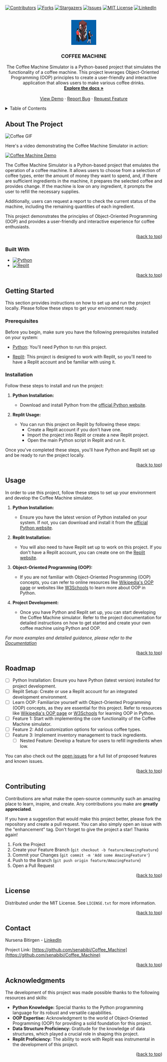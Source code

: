<a name="readme-top"></a>

[![Contributors][contributors-shield]][contributors-url]
[![Forks][forks-shield]][forks-url]
[![Stargazers][stars-shield]][stars-url]
[![Issues][issues-shield]][issues-url]
[![MIT License][license-shield]][license-url]
[![LinkedIn][linkedin-shield]][linkedin-url]

<!-- PROJECT LOGO -->
<br />
<div align="center">
  <a href="https://github.com/senabibi/Coffee_Machine">
    <img src="images/logo.png" alt="Logo" width="80" height="80">
  </a>

<h3 align="center">COFFEE MACHINE </h3>

  <p align="center">
    The Coffee Machine Simulator is a Python-based project that simulates the functionality of a coffee machine. This project leverages Object-Oriented Programming (OOP) principles to create a user-friendly and interactive application that allows users to make various coffee drinks.
    <br />
    <a href="https://github.com/senabibi/Coffee_Machine"><strong>Explore the docs »</strong></a>
    <br />
    <br />
    <a href="https://github.com/senabibi/Coffee_Machine">View Demo</a>
    ·
    <a href="https://github.com/senabibi/Coffee_Machine/issues">Report Bug</a>
    ·
    <a href="https://github.com/senabibi/Coffee_Machine/issues">Request Feature</a>
  </p>
</div>


<!-- TABLE OF CONTENTS -->
<details>
  <summary>Table of Contents</summary>
  <ol>
    <li>
      <a href="#about-the-project">About The Project</a>
      <ul>
        <li><a href="#built-with">Built With</a></li>
      </ul>
    </li>
    <li>
      <a href="#getting-started">Getting Started</a>
      <ul>
        <li><a href="#prerequisites">Prerequisites</a></li>
        <li><a href="#installation">Installation</a></li>
      </ul>
    </li>
    <li><a href="#usage">Usage</a></li>
    <li><a href="#roadmap">Roadmap</a></li>
    <li><a href="#contributing">Contributing</a></li>
    <li><a href="#license">License</a></li>
    <li><a href="#contact">Contact</a></li>
    <li><a href="#acknowledgments">Acknowledgments</a></li>
  </ol>
</details>


## About The Project

![Coffee GIF](images/gifmaker_me)

Here's a video demonstrating the Coffee Machine Simulator in action:

[![Coffee Machine Demo](images/gifmaker_me)]([https://example.com](https://github.com/senabibi/Coffee_Machine/blob/main/images/gifmaker_me.gif))

The Coffee Machine Simulator is a Python-based project that emulates the operation of a coffee machine. It allows users to choose from a selection of coffee types, enter the amount of money they want to spend, and, if there are sufficient ingredients in the machine, it prepares the selected coffee and provides change. If the machine is low on any ingredient, it prompts the user to refill the necessary supplies.

Additionally, users can request a report to check the current status of the machine, including the remaining quantities of each ingredient.

This project demonstrates the principles of Object-Oriented Programming (OOP) and provides a user-friendly and interactive experience for coffee enthusiasts.

<p align="right">(<a href="#readme-top">back to top</a>)</p>

### Built With

* [![Python][Python.py]][Python-url]
* [![Replit][Replit.com]][Replit-url]



<p align="right">(<a href="#readme-top">back to top</a>)</p>

## Getting Started

This section provides instructions on how to set up and run the project locally. Please follow these steps to get your environment ready.

### Prerequisites

Before you begin, make sure you have the following prerequisites installed on your system:

* [Python](https://www.python.org/downloads/): You'll need Python to run this project.

* [Replit](https://replit.com): This project is designed to work with Replit, so you'll need to have a Replit account and be familiar with using it.

### Installation

Follow these steps to install and run the project:

1. **Python Installation:**
   - Download and install Python from the [official Python website](https://www.python.org/downloads/).

2. **Replit Usage:**
   - You can run this project on Replit by following these steps:
     - Create a Replit account if you don't have one.
     - Import the project into Replit or create a new Replit project.
     - Open the main Python script in Replit and run it.

Once you've completed these steps, you'll have Python and Replit set up and be ready to run the project locally.

<p align="right">(<a href="#readme-top">back to top</a>)</p>




## Usage

In order to use this project, follow these steps to set up your environment and develop the Coffee Machine simulator.

1. **Python Installation:**
   - Ensure you have the latest version of Python installed on your system. If not, you can download and install it from the [official Python website](https://www.python.org/downloads/).

2. **Replit Installation:**
   - You will also need to have Replit set up to work on this project. If you don't have a Replit account, you can create one on the [Replit website](https://replit.com).

3. **Object-Oriented Programming (OOP):**
   - If you are not familiar with Object-Oriented Programming (OOP) concepts, you can refer to online resources like [Wikipedia's OOP page](https://en.wikipedia.org/wiki/Object-oriented_programming) or websites like [W3Schools](https://www.w3schools.com/python/python_classes.asp) to learn more about OOP in Python.

4. **Project Development:**
   - Once you have Python and Replit set up, you can start developing the Coffee Machine simulator. Refer to the project documentation for detailed instructions on how to get started and create your own coffee machine using Python and OOP.

_For more examples and detailed guidance, please refer to the [Documentation](https://example.com)_

<p align="right">(<a href="#readme-top">back to top</a>)</p>


## Roadmap

- [ ] Python Installation: Ensure you have Python (latest version) installed for project development.
- [ ] Replit Setup: Create or use a Replit account for an integrated development environment.
- [ ] Learn OOP: Familiarize yourself with Object-Oriented Programming (OOP) concepts, as they are essential for this project. Refer to resources like [Wikipedia's OOP page](https://en.wikipedia.org/wiki/Object-oriented_programming) or [W3Schools](https://www.w3schools.com/python/python_classes.asp) for learning OOP in Python.
- [ ] Feature 1: Start with implementing the core functionality of the Coffee Machine simulator.
- [ ] Feature 2: Add customization options for various coffee types.
- [ ] Feature 3: Implement inventory management to track ingredients.
    - [ ] Nested Feature: Develop a feature for users to refill ingredients when low.

You can also check out the [open issues](https://github.com/senabibi/Coffee_Machine/issues) for a full list of proposed features and known issues.

<p align="right">(<a href="#readme-top">back to top</a>)</p>



## Contributing

Contributions are what make the open-source community such an amazing place to learn, inspire, and create. Any contributions you make are **greatly appreciated**.

If you have a suggestion that would make this project better, please fork the repository and create a pull request. You can also simply open an issue with the "enhancement" tag.
Don't forget to give the project a star! Thanks again!

1. Fork the Project
2. Create your Feature Branch (`git checkout -b feature/AmazingFeature`)
3. Commit your Changes (`git commit -m 'Add some AmazingFeature'`)
4. Push to the Branch (`git push origin feature/AmazingFeature`)
5. Open a Pull Request

<p align="right">(<a href="#readme-top">back to top</a>)</p>



## License

Distributed under the MIT License. See `LICENSE.txt` for more information.

<p align="right">(<a href="#readme-top">back to top</a>)</p>


## Contact

Nursena Bitirgen - [LinkedIn](https://www.linkedin.com/in/nursena-bitirgen-5743341b9/)

Project Link: [https://github.com/senabibi/Coffee_Machine](https://github.com/senabibi/Coffee_Machine)

<p align="right">(<a href="#readme-top">back to top</a>)</p>



## Acknowledgments

The development of this project was made possible thanks to the following resources and skills:

* **Python Knowledge:** Special thanks to the Python programming language for its robust and versatile capabilities.
* **OOP Expertise:** Acknowledgment to the world of Object-Oriented Programming (OOP) for providing a solid foundation for this project.
* **Data Structure Proficiency:** Gratitude for the knowledge of data structures, which played a crucial role in shaping this project.
* **Replit Proficiency:** The ability to work with Replit was instrumental in the development of this project.

<p align="right">(<a href="#readme-top">back to top</a>)</p>




<!-- MARKDOWN LINKS & IMAGES -->
<!-- https://www.markdownguide.org/basic-syntax/#reference-style-links -->
[contributors-shield]: https://img.shields.io/github/contributors/senabibi/Coffee_Machine.svg?style=for-the-badge
[contributors-url]: https://github.com/senabibi/Coffee_Machine/graphs/contributors
[forks-shield]: https://img.shields.io/github/forks/senabibi/Coffee_Machine.svg?style=for-the-badge
[forks-url]: https://github.com/senabibi/Coffee_Machine/network/members
[stars-shield]: https://img.shields.io/github/stars/senabibi/Coffee_Machine.svg?style=for-the-badge
[stars-url]: https://github.com/senabibi/Coffee_Machine/stargazers
[issues-shield]: https://img.shields.io/github/issues/senabibi/Coffee_Machine.svg?style=for-the-badge
[issues-url]: https://github.com/senabibi/Coffee_Machine/issues
[license-shield]: https://img.shields.io/github/license/senabibi/Coffee_Machine.svg?style=for-the-badge
[license-url]: https://github.com/senabibi/Coffee_Machine/blob/master/LICENSE.txt
[linkedin-shield]: https://img.shields.io/badge/-LinkedIn-black.svg?style=for-the-badge&logo=linkedin&colorB=555
[linkedin-url]: https://www.linkedin.com/in/nursena-bitirgen-5743341b9/
[product-screenshot]: images/logo.png

[Python.py]: https://img.shields.io/badge/Python-3776AB?style=for-the-badge&logo=python&logoColor=white
[Python-url]: https://docs.python.org/3/

[Replit.com]: https://img.shields.io/badge/replit-667881?style=for-the-badge&logo=replit&logoColor=white
[Replit-url]: https://replit.com/
